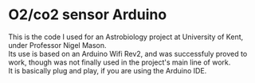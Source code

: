 # O2/co2 sensor Arduino
This is the code I used for an Astrobiology project at University of Kent, under Professor Nigel Mason.  
Its use is based on an Arduino Wifi Rev2, and was successfuly proved to work, though was not finally used in the project's main line of work.  
It is basically plug and play, if you are using the Arduino IDE.
